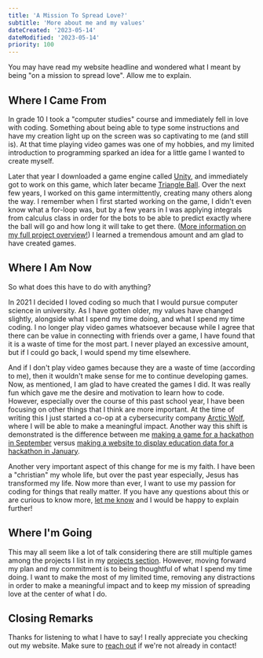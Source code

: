 ```yaml
---
title: 'A Mission To Spread Love?'
subtitle: 'More about me and my values'
dateCreated: '2023-05-14'
dateModified: '2023-05-14'
priority: 100
---
```


You may have read my website headline and wondered what I meant by being "on a mission to spread love". Allow me to explain.

## Where I Came From 

In grade 10 I took a "computer studies" course and immediately fell in love with coding. Something about being able to type some instructions and have my creation light up on the screen was so captivating to me (and still is). At that time playing video games was one of my hobbies, and my limited introduction to programming sparked an idea for a little game I wanted to create myself.

Later that year I downloaded a game engine called [Unity](https://unity.com), and immediately got to work on this game, which later became [Triangle Ball](/articles/triangle-ball). Over the next few years, I worked on this game intermittently, creating many others along the way. I remember when I first started working on the game, I didn't even know what a for-loop was, but by a few years in I was applying integrals from calculus class in order for the bots to be able to predict exactly where the ball will go and how long it will take to get there. ([More information on my full project overview!](/articles/triangle-ball)) I learned a tremendous amount and am glad to have created games.

## Where I Am Now 

So what does this have to do with anything?

In 2021 I decided I loved coding so much that I would pursue computer science in university. As I have gotten older, my values have changed slightly, alongside what I spend my time doing, and what I spend my time coding. I no longer play video games whatsoever because while I agree that there can be value in connecting with friends over a game, I have found that it is a waste of time for the most part. I never played an excessive amount, but if I could go back, I would spend my time elsewhere.

And if I don't play video games because they are a waste of time (according to me), then it wouldn't make sense for me to continue developing games. Now, as mentioned, I am glad to have created the games I did. It was really fun which gave me the desire and motivation to learn how to code. However, especially over the course of this past school year, I have been focusing on other things that I think are more important. At the time of writing this I just started a co-op at a cybersecurity company [Arctic Wolf](https://arcticwolf.com), where I will be able to make a meaningful impact. Another way this shift is demonstrated is the difference between me [making a game for a hackathon in September](/articles/tempestuous-turrets) versus [making a website to display education data for a hackathon in January](/articles/education-data-for-change).

Another very important aspect of this change for me is my faith. I have been a "christian" my whole life, but over the past year especially, Jesus has transformed my life. Now more than ever, I want to use my passion for coding for things that really matter. If you have any questions about this or are curious to know more, [let me know](/contact) and I would be happy to explain further!

## Where I'm Going 

This may all seem like a lot of talk considering there are still multiple games among the projects I list in my [projects section](/projects). However, moving forward my plan and my commitment is to being thoughtful of what I spend my time doing. I want to make the most of my limited time, removing any distractions in order to make a meaningful impact and to keep my mission of spreading love at the center of what I do.

## Closing Remarks 

Thanks for listening to what I have to say! I really appreciate you checking out my website. Make sure to [reach out](/contact) if we're not already in contact!